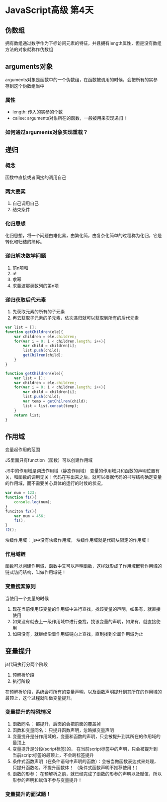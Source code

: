 # JavaScript高级 第4天

## 伪数组
拥有数组通过数字作为下标访问元素的特征，并且拥有length属性，但是没有数组方法的对象就称作伪数组

## arguments对象
arguments对象是函数中的一个伪数组，在函数被调用的时候，会把所有的实参存到这个伪数组当中

### 属性
* length: 传入的实参的个数
* callee: arguments对象所在的函数，一般被用来实现递归！

### 如何通过arguments对象实现重载？

## 递归
### 概念
函数中直接或者间接的调用自己

### 两大要素
1. 自己调用自己
2. 结束条件

### 化归思想
化归思想，将一个问题由难化易，由繁化简，由复杂化简单的过程称为化归，它是转化和归结的简称。

### 递归解决数学问题
1. 前n项和
2. n!
3. 求幂
4. 求斐波那契数列的第n项

### 递归获取后代元素
1. 先获取元素的所有的子元素
2. 再去获取子元素的子元素，依次递归就可以获取到所有的后代元素
```js
var list = [];
function getChildren(ele){
	var children = ele.children;
	for(var i = 0; i < children.length; i++){
		var child = children[i];
		list.push(child);
		getChilren(child);
	}
}

function getChildren(ele){
	var list = [];
	var children = ele.children;
	for(var i = 0; i < children.length; i++){
		var child = children[i];
		list.push(child);
		var temp = getChilren(child);
		list = list.concat(temp);
	}
	return list;
}
```

## 作用域
变量起作用的范围

JS里面只有function（函数）可以创建作用域

JS中的作用域是词法作用域（静态作用域）
变量的作用域只和函数的声明位置有关，和函数的调用无关！代码在写出来之后，就可以根据代码的书写结构确定变量的作用域，而不需要关心具体的运行的时候的状况。
```js
var num = 123;
function f1(){
	console.log(num);
}
funciton f2(){
	var num = 456;
	f1();
}
f2();
```

块级作用域： js中没有块级作用域， 块级作用域就是代码块限定的作用域！

### 作用域链
函数可以创建作用域，函数中又可以声明函数，这样就形成了作用域嵌套作用域的链式访问结构，叫做作用域链！

### 变量搜索原则
当使用一个变量的时候
1. 现在当前使用该变量的作用域中进行查找，找该变量的声明，如果有，就直接使用
2. 如果没有就去上一级作用域中进行查找，找该变量的声明，如果有，就直接使用
3. 如果没有，就继续沿着作用域链向上查找，直到找到全局作用域为止

## 变量提升
js代码执行分两个阶段
1. 预解析阶段
2. 执行阶段

在预解析阶段，系统会将所有的变量声明，以及函数声明提升到其所在的作用域的最顶上，这个过程就叫做变量提升。

### 变量提升的特殊情况
1. 函数同名： 都提升，后面的会把前面的覆盖掉
2. 函数和变量同名： 只提升函数声明，忽略掉变量声明
3. 变量提升是分作用域的，变量和函数的声明，只会被提升到其所在的作用域的最顶上
4. 变量提升是分段(script标签)的， 在当前script标签中的声明，只会被提升到当前script标签的最顶上，不会跨标签提升
5. 条件式函数声明（在条件语句中声明的函数）：会被当做函数表达式来处理，只提升函数名，不提升函数体！   （条件式函数声明不推荐使用！）
6. 函数的形参： 在预解析之前，就已经完成了函数的形参的声明以及赋值，所以形参的声明和赋值不参与变量提升！

### 变量提升的面试题！